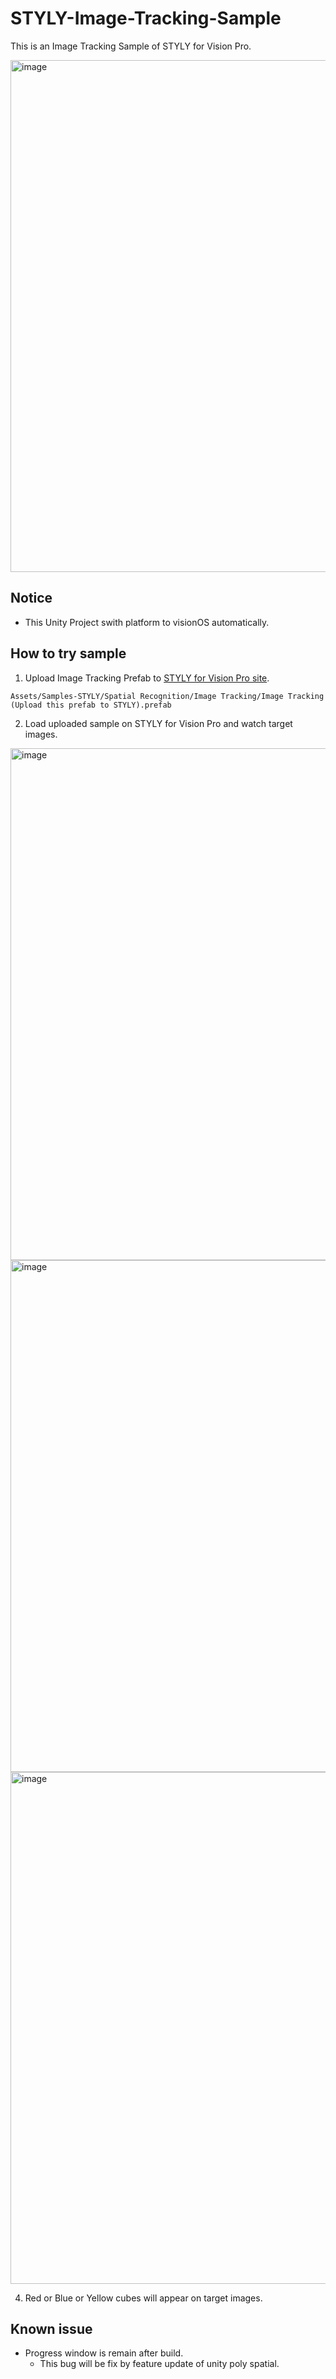 # STYLY-Image-Tracking-Sample

This is an Image Tracking Sample of STYLY for Vision Pro.

<img width="819" alt="image" src="https://github.com/user-attachments/assets/c32a4c55-74f6-4793-a19f-cf60613b556a">

## Notice
* This Unity Project swith platform to visionOS automatically.

## How to try sample
1. Upload Image Tracking Prefab to [STYLY for Vision Pro site](https://spatial-layer.styly.cc/).

```Assets/Samples-STYLY/Spatial Recognition/Image Tracking/Image Tracking (Upload this prefab to STYLY).prefab```

2. Load uploaded sample on STYLY for Vision Pro and watch target images.
<img width="819" alt="image" src="https://github.com/styly-dev/STYLY-Image-Tracking-Sample/blob/main/Assets/Samples-STYLY/Spatial%20Recognition/Image%20Tracking/Images/RED.png">
<img width="819" alt="image" src="https://github.com/styly-dev/STYLY-Image-Tracking-Sample/blob/main/Assets/Samples-STYLY/Spatial%20Recognition/Image%20Tracking/Images/BLUE.png">
<img width="819" alt="image" src="https://github.com/styly-dev/STYLY-Image-Tracking-Sample/blob/main/Assets/Samples-STYLY/Spatial%20Recognition/Image%20Tracking/Images/YELLOW.png">
   
4. Red or Blue or Yellow cubes will appear on target images.

## Known issue
* Progress window is remain after build.
  * This bug will be fix by feature update of unity poly spatial.
